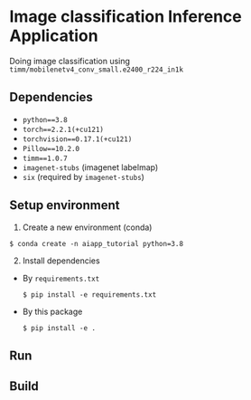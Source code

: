 # Image classification Inference Application

Doing image classification using `timm/mobilenetv4_conv_small.e2400_r224_in1k`

## Dependencies
- `python==3.8`
- `torch==2.2.1(+cu121)`
- `torchvision==0.17.1(+cu121)`
- `Pillow==10.2.0`
- `timm==1.0.7`
- `imagenet-stubs` (imagenet labelmap)
- `six` (required by `imagenet-stubs`)

## Setup environment

1. Create a new environment (conda)

```
$ conda create -n aiapp_tutorial python=3.8
```

2. Install dependencies

- By `requirements.txt`

    ```
    $ pip install -e requirements.txt
    ```

- By this package

    ```
    $ pip install -e .
    ```

## Run

## Build
